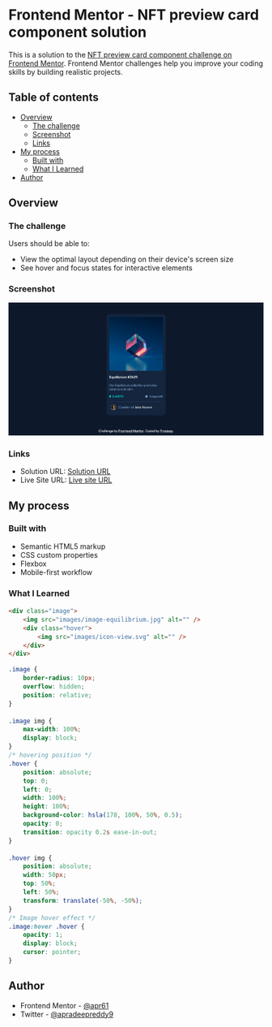 # Frontend Mentor - NFT preview card component solution

This is a solution to the [NFT preview card component challenge on Frontend Mentor](https://www.frontendmentor.io/challenges/nft-preview-card-component-SbdUL_w0U). Frontend Mentor challenges help you improve your coding skills by building realistic projects. 

## Table of contents

- [Overview](#overview)
  - [The challenge](#the-challenge)
  - [Screenshot](#screenshot)
  - [Links](#links)
- [My process](#my-process)
  - [Built with](#built-with)
  - [What I Learned](#what-i-learned)
- [Author](#author)


## Overview

### The challenge

Users should be able to:

- View the optimal layout depending on their device's screen size
- See hover and focus states for interactive elements

### Screenshot

![](./screenshot.png)

### Links

- Solution URL: [Solution URL](https://github.com/apr61/apr61.github.io/tree/main/nft-preview-card-component-main/)
- Live Site URL: [Live site URL](https://apr61.github.io/nft-preview-card-component-main/)

## My process

### Built with

- Semantic HTML5 markup
- CSS custom properties
- Flexbox
- Mobile-first workflow

### What I Learned

```html
<div class="image">
	<img src="images/image-equilibrium.jpg" alt="" />
	<div class="hover">
		<img src="images/icon-view.svg" alt="" />
	</div>
</div>
```
```css
.image {
    border-radius: 10px;
    overflow: hidden;
    position: relative;
}
  
.image img {
    max-width: 100%;
    display: block;
}
/* hovering position */
.hover {
    position: absolute;
    top: 0;
    left: 0;
    width: 100%;
    height: 100%;
    background-color: hsla(178, 100%, 50%, 0.5);
    opacity: 0;
    transition: opacity 0.2s ease-in-out;
}
  
.hover img {
    position: absolute;
    width: 50px;
    top: 50%;
    left: 50%;
    transform: translate(-50%, -50%);
}
/* Image hover effect */
.image:hover .hover {
    opacity: 1;
    display: block;
    cursor: pointer;
}
```

## Author

- Frontend Mentor - [@apr61](https://www.frontendmentor.io/profile/apr61)
- Twitter - [@apradeepreddy9](https://www.twitter.com/apradeepreddy9)
